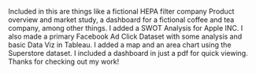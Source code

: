 Included in this are things like a fictional HEPA filter company Product overview and market study, a dashboard for a fictional coffee and tea company, among other things. I added a SWOT Analysis for Apple INC. I also made a primary Facebook Ad Click Dataset with some analysis and basic Data Viz in Tableau. I added a map and an area chart using the Superstore dataset. I included a dashboard in just a pdf for quick viewing.
Thanks for checking out my work!
